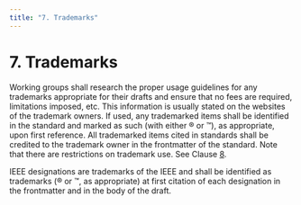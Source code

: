 ```yaml
---
title: "7. Trademarks"
---
```


# 7. Trademarks

Working groups shall research the proper usage guidelines for any trademarks appropriate for their drafts and ensure that no fees are required, limitations imposed, etc. This information is usually stated on the websites of the trademark owners. If used, any trademarked items shall be identified in the standard and marked as such (with either ® or ™), as appropriate, upon first reference. All trademarked items cited in standards shall be credited to the trademark owner in the frontmatter of the standard. Note that there are restrictions on trademark use. See Clause [8](08.html).

IEEE designations are trademarks of the IEEE and shall be identified as trademarks (® or ™, as appropriate) at first citation of each designation in the frontmatter and in the body of the draft.
